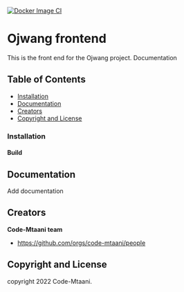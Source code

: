 
[![Docker Image CI](https://github.com/code-mtaani/ojwang-ui/actions/workflows/docker-image.yml/badge.svg)](https://github.com/code-mtaani/ojwang-ui/actions/workflows/docker-image.yml)




# Ojwang frontend

This is the front end for the Ojwang project. Documentation

## Table of Contents

* [Installation](#installation)
* [Documentation](#documentation)
* [Creators](#creators)
* [Copyright and License](#copyright-and-license)



### Installation



#### Build


## Documentation

Add documentation

## Creators

**Code-Mtaani team**
* https://github.com/orgs/code-mtaani/people

## Copyright and License

copyright 2022 Code-Mtaani.   
